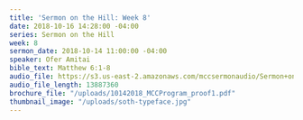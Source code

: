 ```yaml
---
title: 'Sermon on the Hill: Week 8'
date: 2018-10-16 14:28:00 -04:00
series: Sermon on the Hill
week: 8
sermon_date: 2018-10-14 11:00:00 -04:00
speaker: Ofer Amitai
bible_text: Matthew 6:1-8
audio_file: https://s3.us-east-2.amazonaws.com/mccsermonaudio/Sermon+on+the+Hill_+Week+8.lite.mp3
audio_file_length: 13887360
brochure_file: "/uploads/10142018_MCCProgram_proof1.pdf"
thumbnail_image: "/uploads/soth-typeface.jpg"
---
```


